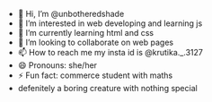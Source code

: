 - 👋 Hi, I’m @unbotheredshade
- 👀 I’m interested in web developing and learning js
- 🌱 I’m currently learning html and css
- 💞️ I’m looking to collaborate on web pages 
- 📫 How to reach me my insta id is @krutika._.3127
- 😄 Pronouns: she/her
- ⚡ Fun fact: commerce student with maths
- defenitely a boring creature with nothing special

<!---
unbotheredshade/unbotheredshade is a ✨ special ✨ repository because its `README.md` (this file) appears on your GitHub profile.
You can click the Preview link to take a look at your changes.
--->
